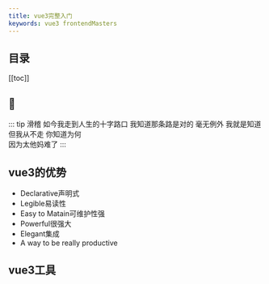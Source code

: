 ```yaml
---
title: vue3完整入门
keywords: vue3 frontendMasters
---
```


## 目录
[[toc]]
## :zany_face:
::: tip 滑稽
 如今我走到人生的十字路口
 我知道那条路是对的
 毫无例外 
 我就是知道
 但我从不走
 你知道为何<br>
 因为太他妈难了
:::
## vue3的优势
- Declarative声明式
- Legible易读性
- Easy to Matain可维护性强
- Powerful很强大
- Elegant集成
- A way to  be really productive

## vue3工具



